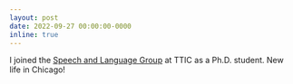 ```yaml
---
layout: post
date: 2022-09-27 00:00:00-0000
inline: true
---
```


I joined the [Speech and Language Group](https://home.ttic.edu/~klivescu/SLATTIC/index.htm) at TTIC as a Ph.D. student.
New life in Chicago!
